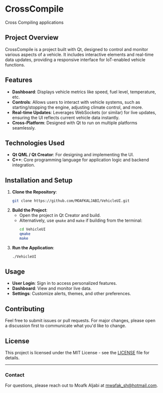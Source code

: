 # CrossCompile
Cross Compiling applications


## Project Overview
CrossCompile is a project built with Qt, designed to control and monitor various aspects of a vehicle. It includes interactive elements and real-time data updates, providing a responsive interface for IoT-enabled vehicle functions.

## Features
- **Dashboard**: Displays vehicle metrics like speed, fuel level, temperature, etc.
- **Controls**: Allows users to interact with vehicle systems, such as starting/stopping the engine, adjusting climate control, and more.
- **Real-time Updates**: Leverages WebSockets (or similar) for live updates, ensuring the UI reflects current vehicle data instantly.
- **Cross-Platform**: Designed with Qt to run on multiple platforms seamlessly.

## Technologies Used
- **Qt QML / Qt Creator**: For designing and implementing the UI.
- **C++**: Core programming language for application logic and backend integration.
## Installation and Setup
1. **Clone the Repository**:
    ```bash
    git clone https://github.com/MOAFKALJABI/VehicleUI.git
    ```
2. **Build the Project**:
   - Open the project in Qt Creator and build.
   - Alternatively, use `qmake` and `make` if building from the terminal:
     ```bash
     cd VehicleUI
     qmake
     make
     ```
3. **Run the Application**:
    ```bash
    ./VehicleUI
    ```

## Usage
- **User Login**: Sign in to access personalized features.
- **Dashboard**: View and monitor live data.
- **Settings**: Customize alerts, themes, and other preferences.

## Contributing
Feel free to submit issues or pull requests. For major changes, please open a discussion first to communicate what you'd like to change.

## License
This project is licensed under the MIT License - see the [LICENSE](LICENSE) file for details.

---

### Contact
For questions, please reach out to Moafk Aljabi at [mwa﻿fak_sh@hotmail.com](mailto:mwa﻿fak_sh@hotmail.com).
